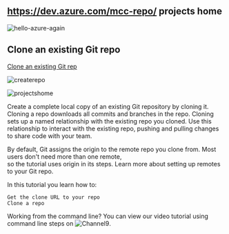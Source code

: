 ## https://dev.azure.com/mcc-repo/   projects home 



![hello-azure-again](https://github.com/ezahr/fail-fast-and-cheap/blob/master/pictures/DevOps_maakaf_wat_agile_begon.jpg)

## Clone an existing Git repo

[Clone an existing Git rep](https://docs.microsoft.com/en-us/azure/devops/repos/git/clone?view=azure-devops&tabs=visual-studio)

![createrepo](https://github.com/ezahr/fail-fast-and-cheap/blob/master/pictures/create-a-repo.png)

![projectshome](https://github.com/ezahr/fail-fast-and-cheap/blob/master/pictures/dev-azure-com-projects-home-mcc-repo.png)

Create a complete local copy of an existing Git repository by cloning it. 
Cloning a repo downloads all commits and branches in the repo. 
Cloning sets up a named relationship with the existing repo you cloned. 
Use this relationship to interact with the existing repo, 
pushing and pulling changes to share code with your team.

By default, Git assigns the origin to the remote repo you clone from. Most users don't need more than one remote, \
so the tutorial uses origin in its steps. Learn more about setting up remotes to your Git repo.

In this tutorial you learn how to:

    Get the clone URL to your repo
    Clone a repo

Working from the command line? You can view our video tutorial using command line steps on ![Channel9](https://channel9.msdn.com/series/Team-Services-Git-Tutorial/Git-Tutorial-Create-a-repo-from-the-command-line).


